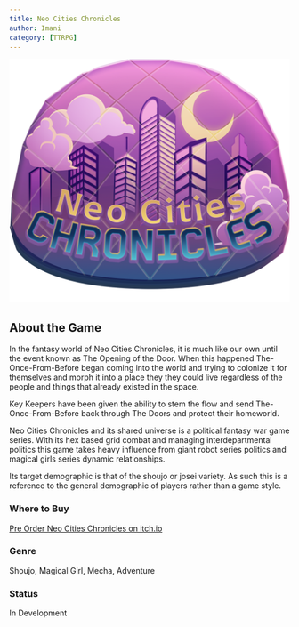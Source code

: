 ```yaml
---
title: Neo Cities Chronicles
author: Imani
category: [TTRPG]
---
```


![Neo Cities Chronicles](./static/img/logos/NeoCitiesChronicles_logo_72dpi.png "Neo Cities Chronicles Logo")

## About the Game
In the fantasy world of Neo Cities Chronicles, it is much like our own until the event known as The Opening of the Door. When this happened The-Once-From-Before began coming into the world and trying to colonize it for themselves and morph it into a place they they could live regardless of the people and things that already existed in the space. 

Key Keepers have been given the ability to stem the flow and send The-Once-From-Before back through The Doors and protect their homeworld. 

Neo Cities Chronicles and its shared universe is a political fantasy war game series. With its hex based grid combat and managing interdepartmental politics this game takes heavy influence from giant robot series politics and magical girls series dynamic relationships. 

Its target demographic is that of the shoujo or josei variety. As such this is a reference to the general demographic of players rather than a game style. 

### Where to Buy
[Pre Order Neo Cities Chronicles on itch.io](https://margaretcatter.itch.io/neo-cities-chronicles)

### Genre
Shoujo, Magical Girl, Mecha, Adventure

### Status
In Development
<!-- ### Updated -->